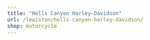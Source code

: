 ```yaml
---
title: "Hells Canyon Harley-Davidson"
url: /lewiston/hells-canyon-harley-davidson/
shop: motorcycle
---
```

